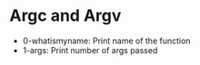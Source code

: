 # Argc and Argv

- 0-whatismyname: Print name of the function
- 1-args: Print number of args passed
